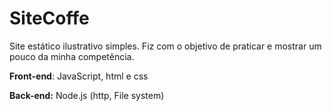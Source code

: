 # SiteCoffe
Site estático ilustrativo simples. Fiz com o objetivo de praticar e mostrar um pouco da minha competência.

**Front-end**: JavaScript, html e css

**Back-end:** Node.js (http, File system)
